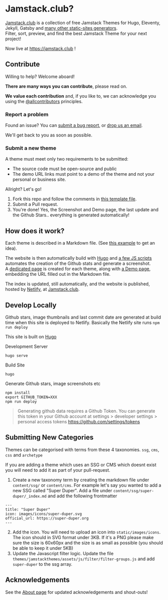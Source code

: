 # Jamstack.club?

[Jamstack.club](https://jamstack.club) is a collection of free Jamstack Themes for Hugo, Eleventy, Jekyll, Gatsby and [many other static-sites generators](https://jamstack.club/ssg).  
Filter, sort, preview, and find the best Jamstack Theme for your next project!

Now live at https://jamstack.club !


## Contribute

Willing to help? Welcome aboard!

**There are many ways you can contribute**, please read on.

**We value each contribution** and, if you like to, we can acknowledge you using the [@allcontributors](https://github.com/all-contributors/all-contributors#readme) principles.

### Report a problem

Found an issue? You can [submit a bug report](https://github.com/RoneoOrg/jamstack.club/issues), or [drop us an email](https://jamstack.club/contact/).

We'll get back to you as soon as possible.
### Submit a new theme

A theme must meet only two requirements to be submitted:

* The source code must be open-source and public
* The demo URL links must point to a demo of the theme and not your personal or business site.

Allright? Let's go!

1. Fork this repo and follow the comments in [this template file](https://github.com/RoneoOrg/jamstack.club/blob/main/content/theme/theme-contribution-template.md). 
2. Submit a Pull request.
3. You're done! Yes, the Screenshot and Demo page, the last update and the Github Stars.. everything is generated automatically!

## How does it work?

Each theme is described in a Markdown file. (See [this example](https://raw.githubusercontent.com/RoneoOrg/jamstack.club/main/content/theme/hugo-restaurant.md) to get an idea).

The website is then automatically build with [Hugo](https://gohugo.io) and [a few JS scripts](https://github.com/RoneoOrg/jamstack.club/tree/main/scripts) automates the creation of the Github stats and generate a screenshot.  
A [dedicated page](https://jamstack.club/theme/hugo-restaurant/) is created for each theme, along with [a Demo page](https://jamstack.club/demo/theme/hugo-restaurant/), embedding the URL filled out in the Markdown file.

The index is updated, still automatically, and the website is published, hosted by [Netlify](https://www.netlify.com/), at [Jamstack.club](https://jamstack.club).


## Develop Locally

Github stars, image thumbnails and last commit date are generated at build time when this site is deployed to Netlify. Basically the Netlify site runs `npm run deploy`

This site is built on [Hugo](https://gohugo.io/)

Development Server

```
hugo serve
```

Build Site

```
hugo
```

Generate Github stars, image screenshots etc

```
npm install
export GITHUB_TOKEN=XXX
npm run deploy
```

> Generating github data requires a Github Token. You can generate this token in your Github account at settings > developer settings > personal access tokens https://github.com/settings/tokens

## Submitting New Categories
Themes can be categorised with terms from these 4 taxonomies. `ssg`, `cms`, `css` and `archetype`

If you are adding a theme which uses an SSG or CMS which doesnt exist you will need to add it as part of your pull-request.

1. Create a new taxonomy term by creating the markdown file under `content/ssg/` or `content/cms`. For example let's say you wanted to add a new SSG called "Super Duper". Add a file under `content/ssg/super-duper/_index.md` and add the following frontmatter
```
---
title: "Super Duper"
icon: images/icons/super-duper.svg 
official_url: https://super-duper.org
---
```

2. Add the icon. You will need to upload an icon into `static/images/icons`. The icon should in SVG format under 3KB. If it's a PNG please make sure the size is 60x60px and the size is as small as possible (you should be able to keep it under 5KB)
3. Update the Javascript filter logic. Update the file `themes/jamstackthemes/assets/js/filter/filter-groups.js` and add `super-duper` to the ssg array.

## Acknowledgements

See the [About page](https://jamstack.club/about/) for updated acknowledgements and shout-outs!